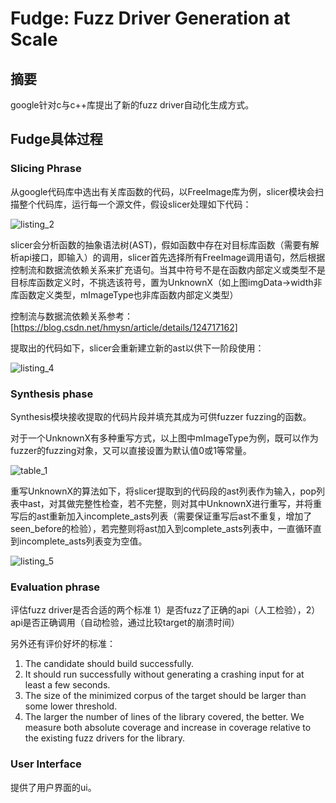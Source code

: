 # Fudge: Fuzz Driver Generation at Scale

## 摘要

google针对c与c++库提出了新的fuzz driver自动化生成方式。

## Fudge具体过程

### Slicing Phrase

从google代码库中选出有关库函数的代码，以FreeImage库为例，slicer模块会扫描整个代码库，运行每一个源文件，假设slicer处理如下代码：

![listing_2](C:\SJTU\毕业设计\论文\images_1\listing_2.png)

slicer会分析函数的抽象语法树(AST)，假如函数中存在对目标库函数（需要有解析api接口，即输入）的调用，slicer首先选择所有FreeImage调用语句，然后根据控制流和数据流依赖关系来扩充语句。当其中符号不是在函数内部定义或类型不是目标库函数定义时，不挑选该符号，置为UnknownX（如上图imgData->width非库函数定义类型，mImageType也非库函数内部定义类型）

控制流与数据流依赖关系参考：[https://blog.csdn.net/hmysn/article/details/124717162]

提取出的代码如下，slicer会重新建立新的ast以供下一阶段使用：

![listing_4](C:\SJTU\毕业设计\论文\images_1\listing_4.png)

### Synthesis phase

Synthesis模块接收提取的代码片段并填充其成为可供fuzzer fuzzing的函数。

对于一个UnknownX有多种重写方式，以上图中mImageType为例，既可以作为fuzzer的fuzzing对象，又可以直接设置为默认值0或1等常量。

![table_1](C:\SJTU\毕业设计\论文\images_1\table_1.png)

重写UnknownX的算法如下，将slicer提取到的代码段的ast列表作为输入，pop列表中ast，对其做完整性检查，若不完整，则对其中UnknownX进行重写，并将重写后的ast重新加入incomplete_asts列表（需要保证重写后ast不重复，增加了seen_before的检验），若完整则将ast加入到complete_asts列表中，一直循环直到incomplete_asts列表变为空值。

![listing_5](C:\SJTU\毕业设计\论文\images_1\listing_5.png)

### Evaluation phrase

评估fuzz driver是否合适的两个标准 1）是否fuzz了正确的api（人工检验），2）api是否正确调用（自动检验，通过比较target的崩溃时间）

另外还有评价好坏的标准：

1. The candidate should build successfully.
2. It should run successfully without generating a crashing
   input for at least a few seconds.
3. The size of the minimized corpus of the target should be
   larger than some lower threshold.
4. The larger the number of lines of the library covered, the
   better. We measure both absolute coverage and increase in
   coverage relative to the existing fuzz drivers for the library.  

### User Interface

提供了用户界面的ui。

